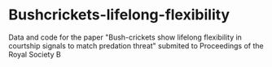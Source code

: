 # Bushcrickets-lifelong-flexibility
Data and code for the paper "Bush-crickets show lifelong flexibility in courtship signals to match predation threat" submited to Proceedings of the Royal Society B
